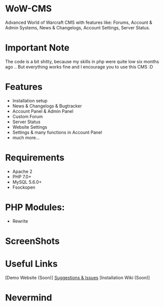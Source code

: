 # WoW-CMS

Advanced World of Warcraft CMS with features like: Forums, Account &amp; Admin Systems, News &amp; Changelogs, Account Settings, Server Status.

# Important Note

The code is a bit shitty, because my skills in php were quite low six months ago .. But everything works fine and I encourage you to use this CMS :D

# Features
- Installation setup
- News & Changelogs & Bugtracker
- Account Panel & Admin Panel
- Custom Forum
- Server Status
- Website Settings
- Settings & many functions in Account Panel
- much more...

# Requirements
- Apache 2
- PHP 7.0+
- MySQL 5.6.0+
- Fsockopen

# PHP Modules:
- Rewrite

# ScreenShots


# Useful Links
[Demo Website (Soon)]
[Suggestions & Issues](https://github.com/Markuu/WoW-CMS/issues)
[Installation Wiki (Soon)]

# Nevermind
